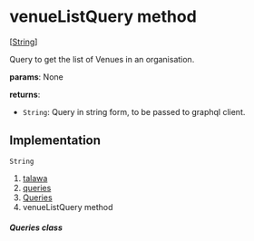 
<div>

# venueListQuery method

</div>


[[String](https://api.flutter.dev/flutter/dart-core/String-class.html)]




Query to get the list of Venues in an organisation.

**params**: None

**returns**:

-   `String`: Query in string form, to be passed to graphql client.



## Implementation

``` language-dart
String  
```







1.  [talawa](../../index.md)
2.  [queries](../../utils_queries/)
3.  [Queries](../../utils_queries/Queries-class.md)
4.  venueListQuery method

##### Queries class








